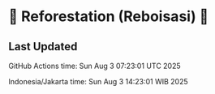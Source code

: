 
# 🌳 Reforestation (Reboisasi) 🌲

## Last Updated

GitHub Actions time: Sun Aug  3 07:23:01 UTC 2025

Indonesia/Jakarta time: Sun Aug  3 14:23:01 WIB 2025
